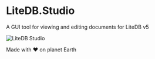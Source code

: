 # LiteDB.Studio

A GUI tool for viewing and editing documents for LiteDB v5

![LiteDB Studio](https://pbs.twimg.com/media/D_142rzWwAECJDd?format=jpg&name=900x900)

Made with ♥ on planet Earth
